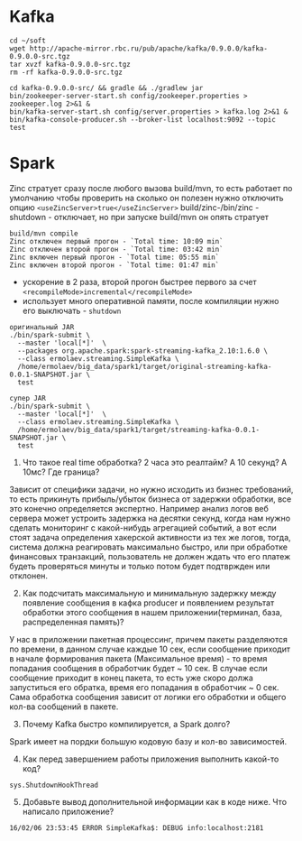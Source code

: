 # Kafka

```
cd ~/soft
wget http://apache-mirror.rbc.ru/pub/apache/kafka/0.9.0.0/kafka-0.9.0.0-src.tgz
tar xvzf kafka-0.9.0.0-src.tgz
rm -rf kafka-0.9.0.0-src.tgz

cd kafka-0.9.0.0-src/ && gradle && ./gradlew jar
bin/zookeeper-server-start.sh config/zookeeper.properties > zookeeper.log 2>&1 &
bin/kafka-server-start.sh config/server.properties > kafka.log 2>&1 &
bin/kafka-console-producer.sh --broker-list localhost:9092 --topic test
```
# Spark
Zinc стратует сразу после любого вызова build/mvn, то есть работает по умолчанию
чтобы проверить на сколько он полезен нужно отключить опцию `<useZincServer>true</useZincServer>`
build/zinc-<version>/bin/zinc -shutdown - отключает, но при запуске build/mvn он опять стратует

```
build/mvn compile
Zinc отключен первый прогон - `Total time: 10:09 min`
Zinc отключен второй прогон - `Total time: 03:42 min`
Zinc включен первый прогон - `Total time: 05:55 min`
Zinc включен второй прогон - `Total time: 01:47 min`
```

- ускорение в 2 раза, второй прогон быстрее первого за счет `<recompileMode>incremental</recompileMode>`
- использует много оперативной памяти, после компиляции нужно его выключать - `shutdown`


```
оригинальный JAR
./bin/spark-submit \
  --master 'local[*]'  \
  --packages org.apache.spark:spark-streaming-kafka_2.10:1.6.0 \
  --class ermolaev.streaming.SimpleKafka \
  /home/ermolaev/big_data/spark1/target/original-streaming-kafka-0.0.1-SNAPSHOT.jar \
  test

супер JAR
./bin/spark-submit \
  --master 'local[*]'  \
  --class ermolaev.streaming.SimpleKafka \
  /home/ermolaev/big_data/spark1/target/streaming-kafka-0.0.1-SNAPSHOT.jar \
  test
```


1. Что такое real time обработка? 2 часа это реалтайм? А 10 секунд? А 10мс? Где граница?

  Зависит от специфики задачи, но нужно исходить из бизнес требований, то есть прикинуть прибыль/убыток бизнеса от задержки обработки, все это конечно определяется экспертно. Например анализ логов веб сервера может устроить задержка на десятки секунд, когда нам нужно сделать мониторинг с какой-нибудь агрегацией событий, а вот если стоят задача определения хакерской активности из тех же логов, тогда, система должна реагировать максимально быстро, или при обработке финансовых транзакций, пользователь не должен ждать что его платеж будеть проверяться минуты и только потом будет подтвржден или отклонен.

2. Как подсчитать максимальную и минимальную задержку между появление сообщения в кафка producer и появлением результат обработки этого сообщения в нашем приложении(терминал, база, распределенная память)?

  У нас в приложении пакетная процессинг, причем пакеты разделяются по времени, в данном случае каждые 10 сек, если сообщение приходит в начале формирования пакета (Максимальное время) - то время попадания сообщения в обработчик будет ~ 10 сек. В случае если сообщение приходит в конец пакета, то есть уже скоро должа запуститься его обратка, время его попадания в обработчик ~ 0 сек. Сама обработка сообщения зависит от логики его обработки и общего кол-ва сообщений в пакете.

3. Почему Kafka быстро компилируется, а Spark долго?

  Spark имеет на пордки большую кодовую базу и кол-во зависимостей.

4. Как перед завершением работы приложения выполнить какой-то код?

  `sys.ShutdownHookThread`

5. Добавьте вывод дополнительной информации как в коде ниже. Что написало приложение?

  `16/02/06 23:53:45 ERROR SimpleKafka$: DEBUG info:localhost:2181`
